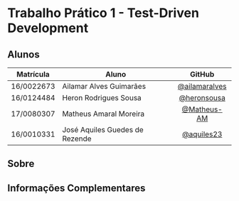 # Trabalho Prático 1 - Test-Driven Development

## Alunos
|Matrícula | Aluno | GitHub
| -- | -- | :--: |
| 16/0022673  | Ailamar Alves Guimarães | [@ailamaralves](https://github.com/ailamaralves)
| 16/0124484  | Heron Rodrigues Sousa | [@heronsousa](https://github.com/heronsousa)
| 17/0080307  | Matheus Amaral Moreira | [@Matheus-AM](https://github.com/Matheus-AM)
| 16/0010331  | José Aquiles Guedes de Rezende | [@aquiles23](https://github.com/aquiles23)


## Sobre

## Informações Complementares 
